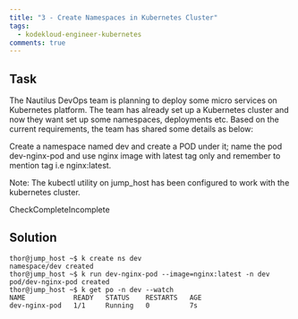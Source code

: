 ```yaml
---
title: "3 - Create Namespaces in Kubernetes Cluster"
tags:
  - kodekloud-engineer-kubernetes
comments: true
---
```


## Task

The Nautilus DevOps team is planning to deploy some micro services on Kubernetes platform. The team has already set up a Kubernetes cluster and now they want set up some namespaces, deployments etc. Based on the current requirements, the team has shared some details as below:


Create a namespace named dev and create a POD under it; name the pod dev-nginx-pod and use nginx image with latest tag only and remember to mention tag i.e nginx:latest.

Note: The kubectl utility on jump_host has been configured to work with the kubernetes cluster.

CheckCompleteIncomplete


## Solution

```shell
thor@jump_host ~$ k create ns dev
namespace/dev created
thor@jump_host ~$ k run dev-nginx-pod --image=nginx:latest -n dev
pod/dev-nginx-pod created
thor@jump_host ~$ k get po -n dev --watch
NAME            READY   STATUS    RESTARTS   AGE
dev-nginx-pod   1/1     Running   0          7s
```
